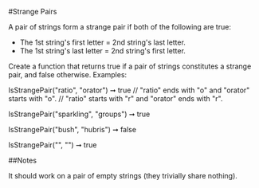 #Strange Pairs

A pair of strings form a strange pair if both of the following 
are true:

  - The 1st string's first letter = 2nd string's last letter.
  - The 1st string's last letter = 2nd string's first letter.

Create a function that returns true if a pair of strings 
constitutes a strange pair, and false otherwise.
Examples:

IsStrangePair("ratio", "orator") ➞ true
// "ratio" ends with "o" and "orator" starts with "o".
// "ratio" starts with "r" and "orator" ends with "r".

IsStrangePair("sparkling", "groups") ➞ true

IsStrangePair("bush", "hubris") ➞ false

IsStrangePair("", "") ➞ true


##Notes

It should work on a pair of empty strings (they trivially share 
nothing).